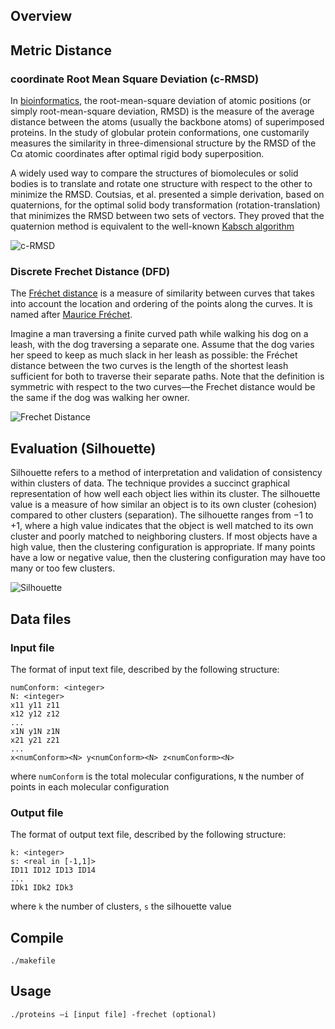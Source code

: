 ## Overview

## Metric Distance

### coordinate Root Mean Square Deviation (c-RMSD)
In [bioinformatics](https://en.wikipedia.org/wiki/Bioinformatics), the root-mean-square deviation of atomic positions (or simply root-mean-square deviation, RMSD) is the measure of the average distance between the atoms (usually the backbone atoms) of superimposed proteins. In the study of globular protein conformations, one customarily measures the similarity in three-dimensional structure by the RMSD of the Cα atomic coordinates after optimal rigid body superposition.

A widely used way to compare the structures of biomolecules or solid bodies is to translate and rotate one structure with respect to the other to minimize the RMSD. Coutsias, et al. presented a simple derivation, based on quaternions, for the optimal solid body transformation (rotation-translation) that minimizes the RMSD between two sets of vectors. They proved that the quaternion method is equivalent to the well-known [Kabsch algorithm](https://en.wikipedia.org/wiki/Kabsch_algorithm)

![c-RMSD](https://github.com/chanioxaris/MolecularConfigurations-Clustering/blob/master/img/c-rmsd.jpg)

### Discrete Frechet Distance (DFD)
The [Fréchet distance](https://en.wikipedia.org/wiki/Fr%C3%A9chet_distance) is a measure of similarity between curves that takes into account the location and ordering of the points along the curves. It is named after [Maurice Fréchet](https://en.wikipedia.org/wiki/Maurice_Fr%C3%A9chet).

Imagine a man traversing a finite curved path while walking his dog on a leash, with the dog traversing a separate one. Assume that the dog varies her speed to keep as much slack in her leash as possible: the Fréchet distance between the two curves is the length of the shortest leash sufficient for both to traverse their separate paths. Note that the definition is symmetric with respect to the two curves—the Frechet distance would be the same if the dog was walking her owner.

![Frechet Distance](https://github.com/chanioxaris/MolecularConfigurations-Clustering/blob/master/img/frechet_distance.jpg)

## Evaluation (Silhouette)
Silhouette refers to a method of interpretation and validation of consistency within clusters of data. The technique provides a succinct graphical representation of how well each object lies within its cluster.
The silhouette value is a measure of how similar an object is to its own cluster (cohesion) compared to other clusters (separation). The silhouette ranges from −1 to +1, where a high value indicates that the object is well matched to its own cluster and poorly matched to neighboring clusters. If most objects have a high value, then the clustering configuration is appropriate. If many points have a low or negative value, then the clustering configuration may have too many or too few clusters.


![Silhouette](https://github.com/chanioxaris/MolecularConfigurations-Clustering/blob/master/img/silhouette.jpg)

## Data files

### Input file 
The format of input text file, described by the following structure:
```
numConform: <integer>
N: <integer>
x11 y11 z11
x12 y12 z12
...
x1N y1N z1N
x21 y21 z21
...
x<numConform><N> y<numConform><N> z<numConform><N>
```
where ```numConform``` is the total molecular configurations, ```N``` the number of points in each molecular configuration

### Output file 
The format of output text file, described by the following structure:
```
k: <integer>
s: <real in [-1,1]>
ID11 ID12 ID13 ID14
...
IDk1 IDk2 IDk3
```
where ```k``` the number of clusters, ```s``` the silhouette value  

## Compile

`./makefile`

## Usage

`./proteins –i [input file] -frechet (optional)`
